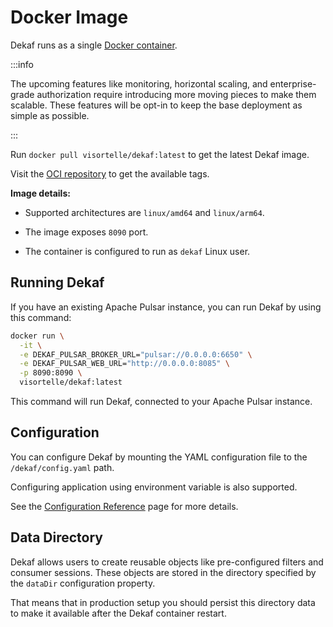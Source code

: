 # Docker Image

Dekaf runs as a single [Docker container](https://docs.docker.com/guides/walkthroughs/what-is-a-container/).

:::info

The upcoming features like monitoring, horizontal scaling, and enterprise-grade authorization require introducing more moving pieces to make them scalable. These features will be opt-in to keep the base deployment as simple as possible.

:::

Run `docker pull visortelle/dekaf:latest` to get the latest Dekaf image.

Visit the [OCI repository](https://hub.docker.com/repository/docker/visortelle/dekaf) to get the available tags.

**Image details:**

- Supported architectures are `linux/amd64` and `linux/arm64`.

- The image exposes `8090` port.

- The container is configured to run as `dekaf` Linux user.

## Running Dekaf

If you have an existing Apache Pulsar instance, you can run Dekaf by using this command:

```bash
docker run \
  -it \
  -e DEKAF_PULSAR_BROKER_URL="pulsar://0.0.0.0:6650" \
  -e DEKAF_PULSAR_WEB_URL="http://0.0.0.0:8085" \
  -p 8090:8090 \
  visortelle/dekaf:latest
```

This command will run Dekaf, connected to your Apache Pulsar instance.

## Configuration

You can configure Dekaf by mounting the YAML configuration file to the `/dekaf/config.yaml` path.

Configuring application using environment variable is also supported.

See the [Configuration Reference](./configuration-reference) page for more details.

## Data Directory

Dekaf allows users to create reusable objects like pre-configured filters and consumer sessions. These objects are stored in the directory specified by the `dataDir` configuration property.

That means that in production setup you should persist this directory data to make it available after the Dekaf container restart.
